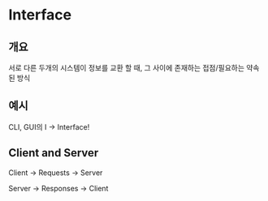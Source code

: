 # Interface
## 개요
서로 다른 두개의 시스템이 정보를 교환 할 때, 그 사이에 존재하는 접점/필요하는 약속된 방식
## 예시
CLI, GUI의 I -> Interface!
## Client and Server
Client -> Requests -> Server

Server -> Responses -> Client
